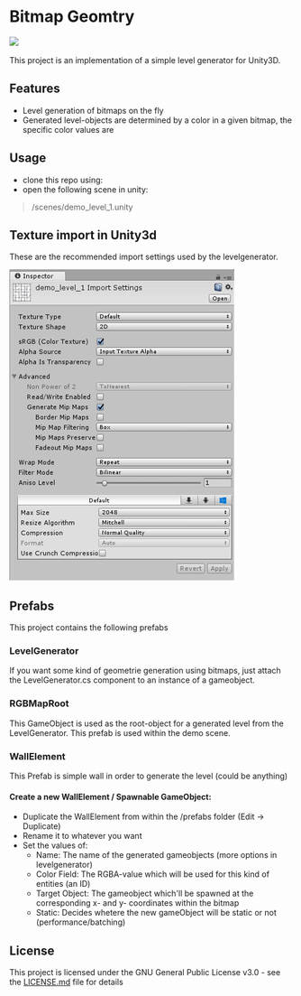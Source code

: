 # Bitmap Geomtry
<img src="/readme/header.png">  

This project is an implementation of a simple level generator for Unity3D. 

## Features
 * Level generation of bitmaps on the fly
 * Generated level-objects are determined by a color in a given bitmap, the specific color values are 

## Usage
* clone this repo using: 
* open the following scene in unity: 
 > /scenes/demo_level_1.unity


## Texture import in Unity3d
These are the recommended import settings used by the levelgenerator.

<img src="/readme/texture_settings.png">  

## Prefabs
This project contains the following prefabs

### LevelGenerator 
If you want some kind of geometrie generation using bitmaps, just attach the LevelGenerator.cs component to an instance of a gameobject.

### RGBMapRoot
This GameObject is used as the root-object for a generated level from the LevelGenerator. This prefab is used within the demo scene. 

### WallElement 
This Prefab is simple wall in order to generate the level (could be anything)

#### Create a new WallElement / Spawnable GameObject: 
 * Duplicate the WallElement from within the /prefabs folder (Edit -> Duplicate)
 * Rename it to whatever you want
 * Set the values of:
    * Name: The name of the generated gameobjects (more options in levelgenerator)
	* Color Field: The RGBA-value which will be used for this kind of entities (an ID)
	* Target Object: The gameobject which'll be spawned at the corresponding x- and y- coordinates within the bitmap
	* Static: Decides whetere the new gameObject will be static or not (performance/batching)
	
	
## License
This project is licensed under the GNU General Public License v3.0 - see the [LICENSE.md](LICENSE.md) file for details
